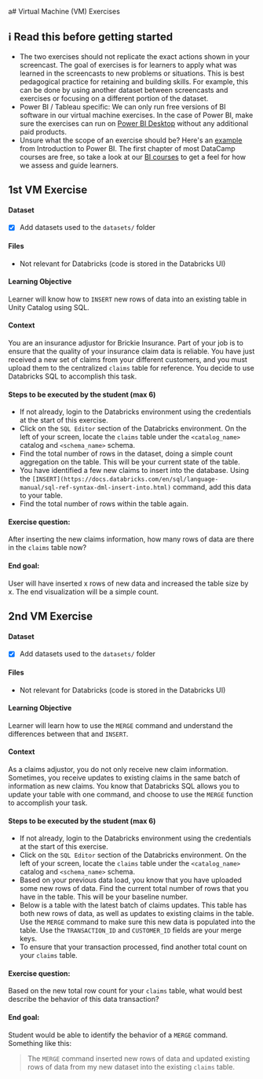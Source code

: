 a# Virtual Machine (VM) Exercises

## :information_source: Read this before getting started
- The two exercises should not replicate the exact actions shown in your screencast. The goal of exercises is for learners to apply what was learned in the screencasts to new problems or situations. This is best pedagogical practice for retaining and building skills. For example, this can be done by using another dataset between screencasts and exercises or focusing on a different portion of the dataset.
- Power BI / Tableau specific: We can only run free versions of BI software in our virtual machine exercises. In the case of Power BI, make sure the exercises can run on [Power BI Desktop](https://powerbi.microsoft.com/en-us/desktop/) without any additional paid products. 
- Unsure what the scope of an exercise should be? Here's an [example](https://campus.datacamp.com/courses/introduction-to-power-bi/getting-started-with-power-bi?ex=14) from Introduction to Power BI. The first chapter of most DataCamp courses are free, so take a look at our [BI courses](https://learn.datacamp.com/courses?technologies=Tableau&technologies=Power%20BI) to get a feel for how we assess and guide learners.

## 1st VM Exercise

#### Dataset

- [X] Add datasets used to the `datasets/` folder

#### Files

- Not relevant for Databricks (code is stored in the Databricks UI)

#### Learning Objective

Learner will know how to `INSERT` new rows of data into an existing table in Unity Catalog using SQL.

#### Context

You are an insurance adjustor for Brickie Insurance. Part of your job is to ensure that the quality of your insurance claim data is reliable. You have just received a new set of claims from your different customers, and you must upload them to the centralized `claims` table for reference. You decide to use Databricks SQL to accomplish this task.

#### Steps to be executed by the student (max 6)

- If not already, login to the Databricks environment using the credentials at the start of this exercise.
- Click on the `SQL Editor` section of the Databricks environment. On the left of your screen, locate the `claims` table under the `<catalog_name>` catalog and `<schema_name>` schema.
- Find the total number of rows in the dataset, doing a simple count aggregation on the table. This will be your current state of the table.
- You have identified a few new claims to insert into the database. Using the `[INSERT](https://docs.databricks.com/en/sql/language-manual/sql-ref-syntax-dml-insert-into.html)` command, add this data to your table.
- Find the total number of rows within the table again.

#### Exercise question:
After inserting the new claims information, how many rows of data are there in the `claims` table now?

#### End goal:

User will have inserted x rows of new data and increased the table size by x. The end visualization will be a simple count.

## 2nd VM Exercise

#### Dataset

- [X] Add datasets used to the `datasets/` folder

#### Files

-  Not relevant for Databricks (code is stored in the Databricks UI)

#### Learning Objective

Learner will learn how to use the `MERGE` command and understand the differences between that and `INSERT`.

#### Context

As a claims adjustor, you do not only receive new claim information. Sometimes, you receive updates to existing claims in the same batch of information as new claims. You know that Databricks SQL allows you to update your table with one command, and choose to use the `MERGE` function to accomplish your task.

#### Steps to be executed by the student (max 6)

- If not already, login to the Databricks environment using the credentials at the start of this exercise.
- Click on the `SQL Editor` section of the Databricks environment. On the left of your screen, locate the `claims` table under the `<catalog_name>` catalog and `<schema_name>` schema.
- Based on your previous data load, you know that you have uploaded some new rows of data. Find the current total number of rows that you have in the table. This will be your baseline number.
- Below is a table with the latest batch of claims updates. This table has both new rows of data, as well as updates to existing claims in the table. Use the `MERGE` command to make sure this new data is populated into the table. Use the `TRANSACTION_ID` and `CUSTOMER_ID` fields are your merge keys.
- To ensure that your transaction processed, find another total count on your `claims` table.

#### Exercise question:
Based on the new total row count for your `claims` table, what would best describe the behavior of this data transaction?

#### End goal:

Student would be able to identify the behavior of a `MERGE` command. Something like this:

> The `MERGE` command inserted new rows of data and updated existing rows of data from my new dataset into the existing `claims` table.
